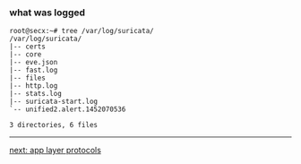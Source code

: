 ### what was logged

```
root@secx:~# tree /var/log/suricata/
/var/log/suricata/
|-- certs
|-- core
|-- eve.json
|-- fast.log
|-- files
|-- http.log
|-- stats.log
|-- suricata-start.log
`-- unified2.alert.1452070536

3 directories, 6 files
```
----

[next: app layer protocols](/suricata/day_intro/AppProtos.md)
